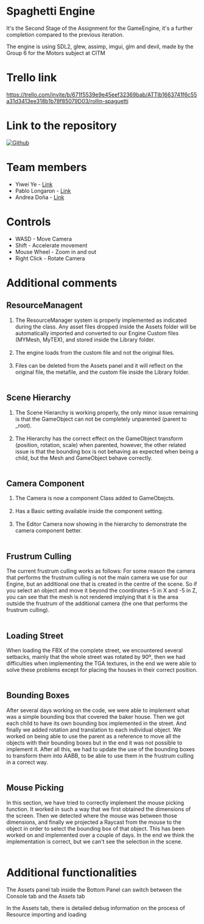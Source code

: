 # Spaghetti Engine
It's the Second Stage of the Assignment for the GameEngine, it's a further completion compared to the previous iteration. 

The engine is using SDL2, glew, assimp, imgui, glm and devil, made by the Group 6 for the Motors subject at CITM

# Trello link
https://trello.com/invite/b/671f5539e9e45eef32369bab/ATTIb1663741f6c55a31d3413ee318b1b78f85079D03/rollin-spaguetti

# Link to the repository

[![Github](https://static.vecteezy.com/system/resources/thumbnails/016/833/880/small_2x/github-logo-git-hub-icon-with-text-on-white-background-free-vector.jpg)](https://github.com/CITM-UPC/Forked-AV-Mace_Engine-Spaghetti)


# Team members

- Yiwei Ye - [Link](https://github.com/Yeeway69)
- Pablo Longaron - [Link](https://github.com/PabloL2003)
- Andrea Doña - [Link](https://github.com/poderoculto5)


# Controls

- WASD - Move Camera
- Shift - Accelerate movement
- Mouse Wheel - Zoom in and out
- Right Click - Rotate Camera

# Additional comments
## ResourceManagent
1. The ResourceManager system is properly implemented as indicated during the class. Any asset files dropped inside the Assets folder will be automatically imported and converted to our Engine Custom files (MYMesh, MyTEX), and stored inside the Library folder. <br/><br/>
2. The engine loads from the custom file and not the original files. <br/><br/>
3. Files can be deleted from the Assets panel and it will reflect on the original file, the metafile, and the custom file inside the Library folder.  <br/><br/>

## Scene Hierarchy 
1. The Scene Hierarchy is working properly, the only minor issue remaining is that the GameObject can not be completely unparented (parent to _root). <br/><br/>
2. The Hierarchy has the correct effect on the GameObject transform (position, rotation, scale) when parented, however, the other related issue is that the bounding box is not behaving as expected when being a child, but the Mesh and GameObject behave correctly. <br/><br/>

## Camera Component
1. The Camera is now a component Class added to GameObejcts. <br/><br/>
2. Has a Basic setting available inside the component setting. <br/><br/>
3. The Editor Camera now showing in the hierarchy to demonstrate the camera component better.  <br/><br/>

## Frustrum Culling
The current frustrum culling works as follows:
For some reason the camera that performs the frustrum culling is not the main camera we use for our Engine, but an additional one that is created in the centre of the scene. 
So if you select an object and move it beyond the coordinates -5 in X and -5 in Z, you can see that the mesh is not rendered implying that it is the area outside the frustrum of the additional camera (the one that performs the frustrum culling). <br/><br/>

## Loading Street
When loading the FBX of the complete street, we encountered several setbacks, mainly that the whole street was rotated by 90º, then we had difficulties when implementing the TGA textures, in the end we were able to solve these problems except for placing the houses in their correct position. <br/><br/>

## Bounding Boxes
After several days working on the code, we were able to implement what was a simple bounding box that covered the baker house. Then we got each child to have its own bounding box implemented in the street. And finally we added rotation and translation to each individual object.
We worked on being able to use the parent as a reference to move all the objects with their bounding boxes but in the end it was not possible to implement it. 
After all this, we had to update the use of the bounding boxes to transform them into AABB, to be able to use them in the frustrum culling in a correct way. <br/><br/>

## Mouse Picking 
In this section, we have tried to correctly implement the mouse picking function. It worked in such a way that we first obtained the dimensions of the screen. Then we detected where the mouse was between those dimensions, and finally we projected a Raycast from the mouse to the object in order to select the bounding box of that object. This has been worked on and implemented over a couple of days. In the end we think the implementation is correct, but we can't see the selection in the scene. <br/><br/>

# Additional functionalities
The Assets panel tab inside the Bottom Panel can switch between the Console tab and the Assets tab

In the Assets tab, there is detailed debug information on the process of Resource importing and loading  <br/><br/>

